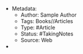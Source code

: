 - Metadata:
    - Author: Sample Author
    - Tags: Books//Articles
    - Type: #Article
    - Status: #TakingNotes
    - Source: Web
- 

